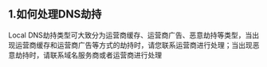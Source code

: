 ## 1.如何处理DNS劫持
Local DNS劫持类型可大致分为运营商缓存、运营商广告、恶意劫持等类型，当出现运营商缓存和运营商广告等方式的劫持时，请您联系运营商进行处理；当出现恶意劫持时，请联系域名服务商或者运营商进行处理